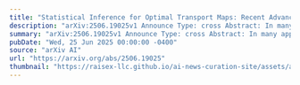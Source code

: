 ```yaml
---
title: "Statistical Inference for Optimal Transport Maps: Recent Advances and Perspectives"
description: "arXiv:2506.19025v1 Announce Type: cross Abstract: In many applications of optimal transport (OT), the object of primary interest is the optimal transport map. This map rearranges mass from one probability distribution to another in the most efficient way possible by minimizing a specified cost. In this paper we review recent advances in estimating and developing limit theorems for the OT map, using samples from the underlying distributions. We also review parallel lines of work that establish similar results for special cases and variants of the basic OT setup. We conclude with a discussion of key directions for future research with the goal of providing practitioners with reliable inferential tools."
summary: "arXiv:2506.19025v1 Announce Type: cross Abstract: In many applications of optimal transport (OT), the object of primary interest is the optimal transport map. This map rearranges mass from one probability distribution to another in the most efficient way possible by minimizing a specified cost. In this paper we review recent advances in estimating and developing limit theorems for the OT map, using samples from the underlying distributions. We also review parallel lines of work that establish similar results for special cases and variants of the basic OT setup. We conclude with a discussion of key directions for future research with the goal of providing practitioners with reliable inferential tools."
pubDate: "Wed, 25 Jun 2025 00:00:00 -0400"
source: "arXiv AI"
url: "https://arxiv.org/abs/2506.19025"
thumbnail: "https://raisex-llc.github.io/ai-news-curation-site/assets/arxiv.png"
---
```


